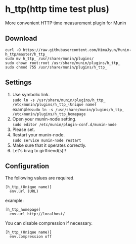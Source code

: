 # h_ttp(http time test plus)
More convenient HTTP time measurement plugin for Munin

## Download
```
curl -O https://raw.githubusercontent.com/HimaJyun/Munin-h_ttp/master/h_ttp_
sudo mv h_ttp_ /usr/share/munin/plugins/
sudo chown root:root /usr/share/munin/plugins/h_ttp_
sudo chmod 755 /usr/share/munin/plugins/h_ttp_
```

## Settings
1. Use symbolic link.  
`sudo ln -s /usr/share/munin/plugins/h_ttp_ /etc/munin/plugins/h_ttp_(Unique name)`  
example:`sudo ln -s /usr/share/munin/plugins/h_ttp_ /etc/munin/plugins/h_ttp_homepage`
2. Open your munin-node setting.  
`sudo editor /etc/munin/plugin-conf.d/munin-node`
3. Please set.  
4. Restart your munin-node.  
`sudo service munin-node restart`
5. Make sure that it operates correctly.
6. Let's brag to girlfriend(s)!!
 
## Configuration
The following values are required.  
```
[h_ttp_(Unique name)]  
  env.url (URL)  
```
example:  
```
[h_ttp_homepage]  
  env.url http://localhost/  
```
You can disable compression if necessary.  
```
[h_ttp_(Unique name)]  
  env.compression off  
```
